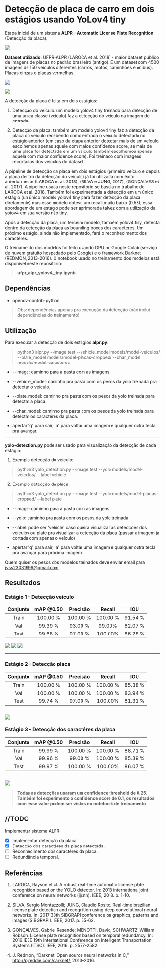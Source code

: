 # Detecção de placa de carro em dois estágios usando YoLov4 tiny 

Etapa inicial de um sistema **ALPR - Automatic License Plate Recognition** (Detecção da placa). 

![](assets/detections.gif)

**Dataset utilizado**: UFPR-ALPR (LAROCA et al. 2018) -  maior dataset público de imagens de placas no padrão brasileiro (antigo). É um dataset com 4500 imagens de 150 veículos diferentes (carros, motos, caminhões e ônibus). Placas cinzas e placas vermelhas. 

![](assets/datasetUFPRALPR.png)

![](assets/tipos-placas.png)

A detecção da placa é feita em dois estágios: 

1. Detecção do veículo: um modelo yolov4 tiny treinado para detecção de uma única classe (veículo) faz a detecção do veículo na imagem de entrada. 

2. Detecção da placa: também um modelo yolov4 tiny faz a detecção da placa do veículo recebendo como entrada o veículo detectado no estágio anterior (em caso da etapa anterior detectar mais de um veículo escolhemos apenas aquele com maios confidence score, se mais de uma placa for detectada em um veículo também escolhemos apenas aquela com maior confidence score). Foi treinado com imagens recortadas dos veículos do dataset. 

A pipeline de detecção da placa em dois estágios (primeiro veículo e depois a placa dentro da detecção do veículo) já foi utilizada com êxito anteriormente (LAROCA et al. 2018), (SILVA e JUNG, 2017), (GONÇALVES et al. 2017). A pipeline usada neste repositório se baseia no trabalho de LAROCA et al. 2018. Também foi experimentada a detecção em um único estágio (un único modelo yolov4 tiny para fazer detecção da placa diretamente) mas esse modelo obteve um recall muito baixo (0.58), essa abordagem de um estágio pode ser aprimorada talvez com a utilização da yolov4 em sua versão não tiny.  

Após a detecção da placa, um terceiro modelo, também yolov4 tiny, detecta dentro da detecção da placa as bounding boxes dos caractéres. Um próximo estágio, ainda não implementado, fará o reconhecimento dos caractéres. 

O treinamento dos modelos foi feito usando GPU  no Google Colab (serviço de nuvem
gratuito hospedado pelo Google) e o framework Darknet (REDMON, 2013-2016). O notebook usado no treinamento dos modelos está disponível neste repositório: 
> **ufpr_alpr_yolov4_tiny.ipynb**

## Dependências
* opencv-contrib-python

>Obs: dependências apenas pra execução da detecção (não inclui dependências do treinamento)

## Utilização
Para executar a detecção de dois estágios **alpr.py**: 
> python3 alpr.py --image test --vehicle_model models/model-veiculos/ --plate_model models/model-placas-cropped/ --char_model models/model-caracteres

* --image: caminho para a pasta com as imagens. 
* --vehicle_model: caminho pra pasta com os pesos da yolo treinada pra detectar o veículo. 
* --plate_model: caminho pra pasta com os pesos da yolo treinada para detectar a placa.
* --char_model: caminho pra pasta com os pesos da yolo treinada para detectar os caractéres da placa.

* apertar 'q' para sair, 'a' para voltar uma imagem e qualquer outra tecla pra avançar. 

------------------

**yolo-detection.py** pode ser usado para visualização da detecção de cada estágio:
1. Exemplo detecção do veículo: 
> python3 yolo_detection.py --image test --yolo models/model-veiculos/ --label vehicle

2. Exemplo detecção da placa: 
> python3 yolo_detection.py --image test --yolo models/model-placas-cropped/ --label plate

* --image: caminho para a pasta com as imagens.

* --yolo: caminho pra pasta com os pesos da yolo treinada. 

* --label: pode ser 'vehicle' caso queira visualizar as detecções dos veículos ou plate pra visualizar a detecção da placa (passar a imagem ja cortada com apenas o veículo)

* apertar 'q' para sair, 'a' para voltar uma imagem e qualquer outra tecla pra avançar para próxima imagem. 

Quem quiser os pesos dos modelos treinados deve enviar email para jvss23031999@gmail.com

## Resultados

### Estágio 1 - Detecção veículo

| Conjunto | mAP @0.50 | Precisão |  Recall  | IOU     |
|:--------:|:---------:|:--------:|:--------:|---------|
|   Train  |  100.00 % | 100.00 % | 100.00 % | 91.54 % |
|    Val   |  99.39 %  |  93.00 % |  99.00%  | 82.07 % |
|   Test   |  99.68 %  |  97.00 % |  100.00% | 86.28 % |

![](assets/det-vehicle1.png)
![](assets/det-vehicle2.png)
![](assets/det-vehicle3.png)

--------------

### Estágio 2 - Detecção placa

| Conjunto | mAP @0.50 | Precisão |  Recall  | IOU     |
|:--------:|:---------:|:--------:|:--------:|---------|
|   Train  |  100.00 % | 100.00 % | 100.00 % | 85.38 % |
|    Val   |  100.00 % | 100.00 % | 100.00 % | 83.94 % |
|   Test   |  99.74 %  |  97.00 % |  100.00% | 81.31 % |


![](assets/dets-placas.png)
--------------

### Estágio 3 - Detecção dos caractéres da placa

| Conjunto | mAP @0.50 | Precisão |  Recall  | IOU     |
|:--------:|:---------:|:--------:|:--------:|---------|
|   Train  |  99.99 %  | 100.00 % | 100.00 % | 88.71 % |
|    Val   |  99.96 %  |  99.00 % | 100.00 % | 85.39 % |
|   Test   |  99.97 %  | 100.00 % |  100.00% | 86.07 % |


![](assets/char_dets.jpg)
--------------


>**Todas as detecções usaram um confidence threshold de 0.25. Também foi experimento o confidence score de 0.1, os resultados com esse valor podem ser vistos no notebook de treinamento**

## //TODO
Implementar sistema ALPR: 
- [x] Implementar detecção da placa
- [x] Detecção dos caractéres da placa detectada. 
- [ ] Reconhecimento dos caractéres da placa. 
- [ ] Redundância temporal. 

## Referências
1. LAROCA, Rayson et al. A robust real-time automatic license plate recognition based on the YOLO detector. In: 2018 international joint conference on neural networks (ijcnn). IEEE, 2018. p. 1-10.

2. SILVA, Sergio Montazzolli; JUNG, Claudio Rosito. Real-time brazilian license plate detection and recognition using deep convolutional neural networks. In: 2017 30th SIBGRAPI conference on graphics, patterns and images (SIBGRAPI). IEEE, 2017. p. 55-62.

3. GONÇALVES, Gabriel Resende; MENOTTI, David; SCHWARTZ, William Robson. License plate recognition based on temporal redundancy. In: 2016 IEEE 19th International Conference on Intelligent Transportation Systems (ITSC). IEEE, 2016. p. 2577-2582.

4. J. Redmon, “Darknet: Open source neural networks in C,” http://pjreddie.com/darknet/, 2013–2016.
